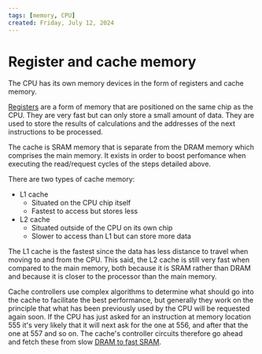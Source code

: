```yaml
---
tags: [memory, CPU]
created: Friday, July 12, 2024
---
```


# Register and cache memory

The CPU has its own memory devices in the form of registers and cache memory.

[Registers](CPU_architecture.md#Registers) are a form of memory that are
positioned on the same chip as the CPU. They are very fast but can only store a
small amount of data. They are used to store the results of calculations and the
addresses of the next instructions to be processed.

The cache is SRAM memory that is separate from the DRAM memory which comprises
the main memory. It exists in order to boost perfomance when executing the
read/request cycles of the steps detailed above.

There are two types of cache memory:

- L1 cache
  - Situated on the CPU chip itself
  - Fastest to access but stores less
- L2 cache
  - Situated outside of the CPU on its own chip
  - Slower to access than L1 but can store more data

The L1 cache is the fastest since the data has less distance to travel when
moving to and from the CPU. This said, the L2 cache is still very fast when
compared to the main memory, both because it is SRAM rather than DRAM and
because it is closer to the processor than the main memory.

Cache controllers use complex algorithms to determine what should go into the
cache to facilitate the best performance, but generally they work on the
principle that what has been previously used by the CPU will be requested again
soon. If the CPU has just asked for an instruction at memory location 555 it's
very likely that it will next ask for the one at 556, and after that the one at
557 and so on. The cache's controller circuits therefore go ahead and fetch
these from slow [DRAM to fast SRAM](DRAM_and_SRAM_memory.md).
